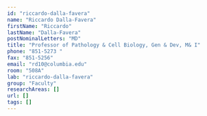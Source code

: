 ```yaml
---
id: "riccardo-dalla-favera"
name: "Riccardo Dalla-Favera"
firstName: "Riccardo"
lastName: "Dalla-Favera"
postNominalLetters: "MD"
title: "Professor of Pathology & Cell Biology, Gen & Dev, M& I"
phone: "851-5273 "
fax: "851-5256"
email: "rd10@columbia.edu"
room: "508A"
lab: "riccardo-dalla-favera"
group: "Faculty"
researchAreas: []
url: []
tags: []
---
```


